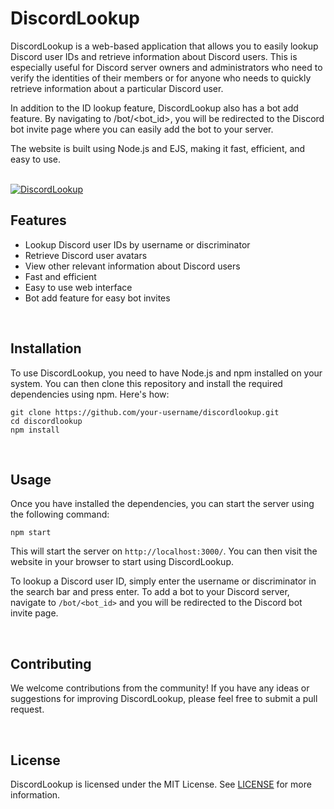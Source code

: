 <h1>DiscordLookup</h1>

DiscordLookup is a web-based application that allows you to easily lookup Discord user IDs and retrieve information about Discord users. This is especially useful for Discord server owners and administrators who need to verify the identities of their members or for anyone who needs to quickly retrieve information about a particular Discord user.

In addition to the ID lookup feature, DiscordLookup also has a bot add feature. By navigating to /bot/<bot_id>, you will be redirected to the Discord bot invite page where you can easily add the bot to your server.

The website is built using Node.js and EJS, making it fast, efficient, and easy to use.

<br>

<a href="https://github.com/KKonaNN/discordlookup">
  <img src="https://img.shields.io/badge/DiscordLookup-Check%20out%20the%20project-brightgreen" alt="DiscordLookup">
</a>

<br>

<h2>Features</h2>

<ul>
  <li>Lookup Discord user IDs by username or discriminator</li>
  <li>Retrieve Discord user avatars</li>
  <li>View other relevant information about Discord users</li>
  <li>Fast and efficient</li>
  <li>Easy to use web interface</li>
  <li>Bot add feature for easy bot invites</li>
</ul>

<br>

<h2>Installation</h2>

<p>To use DiscordLookup, you need to have Node.js and npm installed on your system. You can then clone this repository and install the required dependencies using npm. Here's how:</p>

<pre><code>git clone https://github.com/your-username/discordlookup.git
cd discordlookup
npm install
</code></pre>

<br>

<h2>Usage</h2>

<p>Once you have installed the dependencies, you can start the server using the following command:</p>

<pre><code>npm start
</code></pre>

<p>This will start the server on <code>http://localhost:3000/</code>. You can then visit the website in your browser to start using DiscordLookup.</p>

<p>To lookup a Discord user ID, simply enter the username or discriminator in the search bar and press enter. To add a bot to your Discord server, navigate to <code>/bot/&lt;bot_id&gt;</code> and you will be redirected to the Discord bot invite page.</p>

<br>

<h2>Contributing</h2>

<p>We welcome contributions from the community! If you have any ideas or suggestions for improving DiscordLookup, please feel free to submit a pull request.</p>

<br>

<h2>License</h2>

<p>DiscordLookup is licensed under the MIT License. See <a href="https://github.com/your-username/discordlookup/blob/main/LICENSE">LICENSE</a> for more information.</p>
